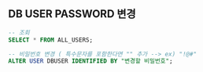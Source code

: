 ## DB USER PASSWORD 변경

```sql
-- 조회
SELECT * FROM ALL_USERS;

-- 비밀번호 변경 ( 특수문자를 포함한다면 "" 추가 --> ex) "!@#"
ALTER USER DBUSER IDENTIFIED BY "변경할 비밀번호";
```

